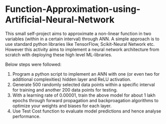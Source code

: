 # Function-Approximation-using-Artificial-Neural-Network
This small self-project aims to approximate a non-linear function  in two variables (within in a certain interval) through ANN. A simple approach is to use standard python libraries like TensorFlow, Scikit-Neural Network etc. However this activity aims to implement a neural network architecture from scratch with deploying these high level ML-libraries.

Below steps were followed:
1. Program a python script to implement an ANN with one (or even two for additional complexities) hidden layer and ReLU activation.
2. Generate 500 randomly selected data points within a specific interval for training and another 200 data points for testing.
3. With a learning rate of 0.00001, train the above model for about 1 lakh epochs through forward propagation and backproagation algorithms to optimize your weights and biases for each layer.
4. Use Test Cost function to evaluate model predictions and hence analyse performance.
